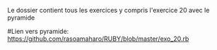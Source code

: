 Le dossier contient tous les exercices y compris l'exercice 20 avec le pyramide

#Lien vers pyramide: https://github.com/rasoamaharo/RUBY/blob/master/exo_20.rb
